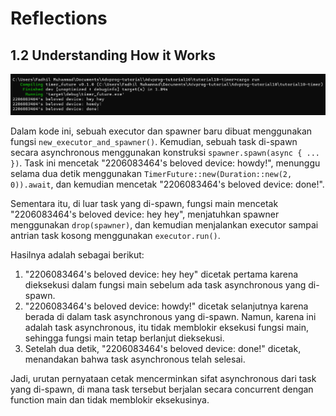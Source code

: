 # Reflections

## 1.2 Understanding How it Works
![Experiment 1.2](assets/Experiment-1.2.png)

Dalam kode ini, sebuah executor dan spawner baru dibuat menggunakan fungsi `new_executor_and_spawner()`. Kemudian, sebuah task di-spawn secara asynchronous menggunakan konstruksi `spawner.spawn(async { ... })`. Task ini mencetak "2206083464's beloved device: howdy!", menunggu selama dua detik menggunakan `TimerFuture::new(Duration::new(2, 0)).await`, dan kemudian mencetak "2206083464's beloved device: done!".

Sementara itu, di luar task yang di-spawn, fungsi main mencetak "2206083464's beloved device: hey hey", menjatuhkan spawner menggunakan `drop(spawner)`, dan kemudian menjalankan executor sampai antrian task kosong menggunakan `executor.run()`.

Hasilnya adalah sebagai berikut:

1. "2206083464's beloved device: hey hey" dicetak pertama karena dieksekusi dalam fungsi main sebelum ada task asynchronous yang di-spawn.
2. "2206083464's beloved device: howdy!" dicetak selanjutnya karena berada di dalam task asynchronous yang di-spawn. Namun, karena ini adalah task asynchronous, itu tidak memblokir eksekusi fungsi main, sehingga fungsi main tetap berlanjut dieksekusi.
3. Setelah dua detik, "2206083464's beloved device: done!" dicetak, menandakan bahwa task asynchronous telah selesai.

Jadi, urutan pernyataan cetak mencerminkan sifat asynchronous dari task yang di-spawn, di mana task tersebut berjalan secara concurrent dengan function main dan tidak memblokir eksekusinya.